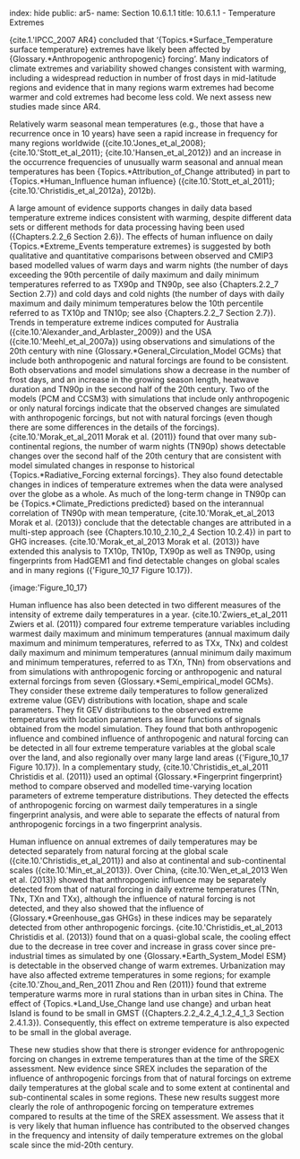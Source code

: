 index: hide
public: ar5-
name: Section 10.6.1.1
title: 10.6.1.1 - Temperature Extremes

{cite.1.'IPCC_2007 AR4} concluded that ‘{Topics.*Surface_Temperature surface temperature} extremes have likely been affected by {Glossary.*Anthropogenic anthropogenic} forcing’. Many indicators of climate extremes and variability showed changes consistent with warming, including a widespread reduction in number of frost days in mid-latitude regions and evidence that in many regions warm extremes had become warmer and cold extremes had become less cold. We next assess new studies made since AR4.

Relatively warm seasonal mean temperatures (e.g., those that have a recurrence once in 10 years) have seen a rapid increase in frequency for many regions worldwide ({cite.10.'Jones_et_al_2008}; {cite.10.'Stott_et_al_2011}; {cite.10.'Hansen_et_al_2012}) and an increase in the occurrence frequencies of unusually warm seasonal and annual mean temperatures has been {Topics.*Attribution_of_Change attributed} in part to {Topics.*Human_Influence human influence} ({cite.10.'Stott_et_al_2011}; {cite.10.'Christidis_et_al_2012a}, 2012b).

A large amount of evidence supports changes in daily data based temperature extreme indices consistent with warming, despite different data sets or different methods for data processing having been used ({Chapters.2.2_6 Section 2.6}). The effects of human influence on daily {Topics.*Extreme_Events temperature extremes} is suggested by both qualitative and quantitative comparisons between observed and CMIP3 based modelled values of warm days and warm nights (the number of days exceeding the 90th percentile of daily maximum and daily minimum temperatures referred to as TX90p and TN90p, see also {Chapters.2.2_7 Section 2.7}) and cold days and cold nights (the number of days with daily maximum and daily minimum temperatures below the 10th percentile referred to as TX10p and TN10p; see also {Chapters.2.2_7 Section 2.7}). Trends in temperature extreme indices computed for Australia ({cite.10.'Alexander_and_Arblaster_2009}) and the USA ({cite.10.'Meehl_et_al_2007a}) using observations and simulations of the 20th century with nine {Glossary.*General_Circulation_Model GCMs} that include both anthropogenic and natural forcings are found to be consistent. Both observations and model simulations show a decrease in the number of frost days, and an increase in the growing season length, heatwave duration and TN90p in the second half of the 20th century. Two of the models (PCM and CCSM3) with simulations that include only anthropogenic or only natural forcings indicate that the observed changes are simulated with anthropogenic forcings, but not with natural forcings (even though there are some differences in the details of the forcings). {cite.10.'Morak_et_al_2011 Morak et al. (2011)} found that over many sub-continental regions, the number of warm nights (TN90p) shows detectable changes over the second half of the 20th century that are consistent with model simulated changes in response to historical {Topics.*Radiative_Forcing external forcings}. They also found detectable changes in indices of temperature extremes when the data were analysed over the globe as a whole. As much of the long-term change in TN90p can be {Topics.*Climate_Predictions predicted} based on the interannual correlation of TN90p with mean temperature, {cite.10.'Morak_et_al_2013 Morak et al. (2013)} conclude that the detectable changes are attributed in a multi-step approach (see {Chapters.10.10_2.10_2_4 Section 10.2.4}) in part to GHG increases. {cite.10.'Morak_et_al_2013 Morak et al. (2013)} have extended this analysis to TX10p, TN10p, TX90p as well as TN90p, using fingerprints from HadGEM1 and find detectable changes on global scales and in many regions ({'Figure_10_17 Figure 10.17}).

{image:'Figure_10_17}

Human influence has also been detected in two different measures of the intensity of extreme daily temperatures in a year. {cite.10.'Zwiers_et_al_2011 Zwiers et al. (2011)} compared four extreme temperature variables including warmest daily maximum and minimum temperatures (annual maximum daily maximum and minimum temperatures, referred to as TXx, TNx) and coldest daily maximum and minimum temperatures (annual minimum daily maximum and minimum temperatures, referred to as TXn, TNn) from observations and from simulations with anthropogenic forcing or anthropogenic and natural external forcings from seven {Glossary.*Semi_empirical_model GCMs}. They consider these extreme daily temperatures to follow generalized extreme value (GEV) distributions with location, shape and scale parameters. They fit GEV distributions to the observed extreme temperatures with location parameters as linear functions of signals obtained from the model simulation. They found that both anthropogenic influence and combined influence of anthropogenic and natural forcing can be detected in all four extreme temperature variables at the global scale over the land, and also regionally over many large land areas ({'Figure_10_17 Figure 10.17}). In a complementary study, {cite.10.'Christidis_et_al_2011 Christidis et al. (2011)} used an optimal {Glossary.*Fingerprint fingerprint} method to compare observed and modelled time-varying location parameters of extreme temperature distributions. They detected the effects of anthropogenic forcing on warmest daily temperatures in a single fingerprint analysis, and were able to separate the effects of natural from anthropogenic forcings in a two fingerprint analysis.

Human influence on annual extremes of daily temperatures may be detected separately from natural forcing at the global scale ({cite.10.'Christidis_et_al_2011}) and also at continental and sub-continental scales ({cite.10.'Min_et_al_2013}). Over China, {cite.10.'Wen_et_al_2013 Wen et al. (2013)} showed that anthropogenic influence may be separately detected from that of natural forcing in daily extreme temperatures (TNn, TNx, TXn and TXx), although the influence of natural forcing is not detected, and they also showed that the influence of {Glossary.*Greenhouse_gas GHGs} in these indices may be separately detected from other anthropogenic forcings. {cite.10.'Christidis_et_al_2013 Christidis et al. (2013)} found that on a quasi-global scale, the cooling effect due to the decrease in tree cover and increase in grass cover since pre-industrial times as simulated by one {Glossary.*Earth_System_Model ESM} is detectable in the observed change of warm extremes. Urbanization may have also affected extreme temperatures in some regions; for example {cite.10.'Zhou_and_Ren_2011 Zhou and Ren (2011)} found that extreme temperature warms more in rural stations than in urban sites in China. The effect of {Topics.*Land_Use_Change land use change} and urban heat Island is found to be small in GMST ({Chapters.2.2_4.2_4_1.2_4_1_3 Section 2.4.1.3}). Consequently, this effect on extreme temperature is also expected to be small in the global average.

These new studies show that there is stronger evidence for anthropogenic forcing on changes in extreme temperatures than at the time of the SREX assessment. New evidence since SREX includes the separation of the influence of anthropogenic forcings from that of natural forcings on extreme daily temperatures at the global scale and to some extent at continental and sub-continental scales in some regions. These new results suggest more clearly the role of anthropogenic forcing on temperature extremes compared to results at the time of the SREX assessment. We assess that it is very likely that human influence has contributed to the observed changes in the frequency and intensity of daily temperature extremes on the global scale since the mid-20th century.
